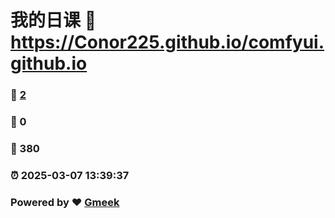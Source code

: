 # 我的日课 :link: https://Conor225.github.io/comfyui.github.io 
### :page_facing_up: [2](https://Conor225.github.io/comfyui.github.io/tag.html) 
### :speech_balloon: 0 
### :hibiscus: 380 
### :alarm_clock: 2025-03-07 13:39:37 
### Powered by :heart: [Gmeek](https://github.com/Meekdai/Gmeek)
